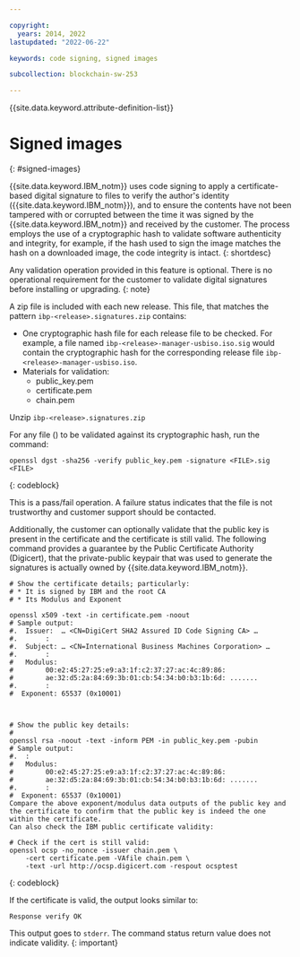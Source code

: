 ```yaml
---

copyright: 
  years: 2014, 2022
lastupdated: "2022-06-22"

keywords: code signing, signed images

subcollection: blockchain-sw-253

---
```




{{site.data.keyword.attribute-definition-list}}


# Signed images
{: #signed-images}

{{site.data.keyword.IBM_notm}} uses code signing to apply a certificate-based digital signature to files to  verify the author's identity ({{site.data.keyword.IBM_notm}}), and to ensure the contents have not been tampered with or corrupted between the time it was signed by the {{site.data.keyword.IBM_notm}} and received by the customer. The process employs the use of a cryptographic hash to validate software authenticity and integrity, for example, if the hash used to sign the image matches the hash on a downloaded image, the code integrity is intact.
{: shortdesc}

Any validation operation provided in this feature is optional. There is no operational requirement for the customer to validate digital signatures before installing or upgrading.
{: note}

A zip file is included with each new release. This file, that matches the pattern `ibp-<release>.signatures.zip` contains:

- One cryptographic hash file for each release file to be checked. For example, a file named `ibp-<release>-manager-usbiso.iso.sig` would contain the cryptographic hash for the corresponding release file `ibp-<release>-manager-usbiso.iso`.
- Materials for validation:
    - public_key.pem
    - certificate.pem
    - chain.pem


Unzip `ibp-<release>.signatures.zip`

For any file (<FILE>) to be validated against its cryptographic hash, run the command:

```
openssl dgst -sha256 -verify public_key.pem -signature <FILE>.sig <FILE>
```
{: codeblock}

This is a pass/fail operation.  A failure status indicates that the file is not trustworthy and customer support should be contacted.

Additionally, the customer can optionally validate that the public key is present in the certificate and the certificate is still valid. The following command provides a guarantee by the Public Certificate Authority (Digicert), that the private-public keypair that was used to generate the signatures is actually owned by {{site.data.keyword.IBM_notm}}.


```
# Show the certificate details; particularly:
# * It is signed by IBM and the root CA
# * Its Modulus and Exponent

openssl x509 -text -in certificate.pem -noout
# Sample output:
#.  Issuer:  … <CN=DigiCert SHA2 Assured ID Code Signing CA> …
#.       :
#.  Subject: … <CN=International Business Machines Corporation> …
#.       :
#   Modulus:
#        00:e2:45:27:25:e9:a3:1f:c2:37:27:ac:4c:89:86:
#        ae:32:d5:2a:84:69:3b:01:cb:54:34:b0:b3:1b:6d: .......
#.       :
#  Exponent: 65537 (0x10001)



# Show the public key details:
#
openssl rsa -noout -text -inform PEM -in public_key.pem -pubin   
# Sample output:
#.  :
#   Modulus:
#        00:e2:45:27:25:e9:a3:1f:c2:37:27:ac:4c:89:86:
#        ae:32:d5:2a:84:69:3b:01:cb:54:34:b0:b3:1b:6d: .......
#.       :
#  Exponent: 65537 (0x10001)
Compare the above exponent/modulus data outputs of the public key and the certificate to confirm that the public key is indeed the one within the certificate.
Can also check the IBM public certificate validity:

# Check if the cert is still valid:
openssl ocsp -no_nonce -issuer chain.pem \
    -cert certificate.pem -VAfile chain.pem \
    -text -url http://ocsp.digicert.com -respout ocsptest     
```
{: codeblock}

If the certificate is valid, the output looks similar to:
```
Response verify OK
```

This output goes to `stderr`. The command status return value does not indicate validity.
{: important}


